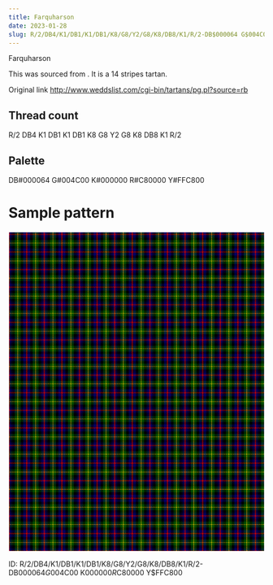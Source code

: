 ```yaml
---
title: Farquharson
date: 2023-01-28
slug: R/2/DB4/K1/DB1/K1/DB1/K8/G8/Y2/G8/K8/DB8/K1/R/2-DB$000064 G$004C00 K$000000 R$C80000 Y$FFC800
---
```

Farquharson

This was sourced from <no value>.  It is a 14 stripes tartan.

Original link http://www.weddslist.com/cgi-bin/tartans/pg.pl?source=rb

## Thread count
R/2 DB4 K1 DB1 K1 DB1 K8 G8 Y2 G8 K8 DB8 K1 R/2

## Palette
DB#000064 G#004C00 K#000000 R#C80000 Y#FFC800

# Sample pattern

![Tartan detail](tartan.png "R/2 DB4 K1 DB1 K1 DB1 K8 G8 Y2 G8 K8 DB8 K1 R/2 tartan")

ID: R/2/DB4/K1/DB1/K1/DB1/K8/G8/Y2/G8/K8/DB8/K1/R/2-DB$000064 G$004C00 K$000000 R$C80000 Y$FFC800